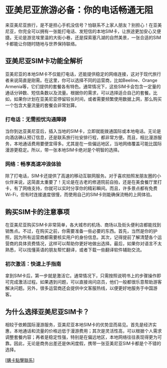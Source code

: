 # 亚美尼亚旅游必备：你的电话畅通无阻

来亚美尼亚旅行，是不是担心手机没信号？怕联系不上家人朋友？别担心！在亚美尼亚，你完全可以拥有一张能打电话、发短信的本地SIM卡，让旅途更加安心又便捷。无论是游览埃里温的大街小巷，还是探索塞凡湖的自然美景，一张合适的SIM卡都能让你随时随地与世界保持联络。

## 亚美尼亚SIM卡功能全解析

亚美尼亚的本地SIM卡不仅能打电话，还能提供稳定的网络连接，这对于现代旅行者来说简直是刚需。在这里，你可以选择不同的运营商，比如Beeline、Orange Armenia等，它们提供的套餐各有特色。通常情况下，这些SIM卡会包含一定量的通话分钟数、短信条数以及流量。根据你的需求，可以选择适合自己的套餐。比如，如果你计划在亚美尼亚停留较长时间，或者需要频繁使用数据上网，那么购买一个包含大量流量的套餐会非常划算。

### 打电话：无需担忧沟通障碍

当你到达亚美尼亚后，插入当地的SIM卡，立即就能拨通国际或本地电话。无论是向酒店确认预订信息，还是联系旅行社安排行程，都非常方便。而且，相比漫游服务，本地通话费用要便宜得多。尤其是在一些偏远地区，当地网络覆盖可能比国际漫游更稳定。所以，带一张本地SIM卡绝对是个明智的选择。

### 网络：畅享高速冲浪体验

除了打电话，SIM卡还提供了高速的移动互联网服务。对于喜欢拍照发朋友圈的小伙伴来说，这简直太重要了！无论是在古老的修道院前自拍，还是在美食餐厅里打卡，有了网络支持，你就可以实时分享你的精彩瞬间。而且，许多景点都有免费Wi-Fi，但有时连接速度很慢，而使用自己的SIM卡则能确保流畅的上网体验。

## 购买SIM卡的注意事项

在亚美尼亚购买SIM卡非常简单，各大城市的机场、商场以及街头便利店都能找到销售点。不过，在购买之前，你需要准备一些必要的东西。首先，当然是你的护照，因为所有运营商都需要核实用户的身份信息。其次，记得提前了解清楚各个运营商的具体资费情况，这样可以帮助你更好地做出选择。最后，如果你对语言不太熟悉，可以找懂英语的朋友帮忙翻译，或者下载一些翻译软件辅助交流。

### 初次激活：快速上手指南

拿到SIM卡后，第一步就是激活它。通常情况下，只需按照说明书上的步骤操作即可完成激活过程。如果遇到问题，可以直接询问店员，他们一般都很乐意帮助游客解决问题。另外，很多运营商还会提供中文客服热线，以便更好地服务于中国游客。

## 为什么选择亚美尼亚SIM卡？

相较于依赖国际漫游服务，亚美尼亚本地SIM卡的优势显而易见。首先是经济实惠，本地通话和流量的价格远低于漫游费用；其次是灵活性高，可以根据个人需求调整套餐内容；再者是稳定性强，特别是在偏远地区，本地网络往往表现得更为可靠。因此，无论是商务出差还是休闲度假，携带一张亚美尼亚SIM卡都是个不错的选择。

[[購卡點擊聯系](https://t.me/s/esim1088)]